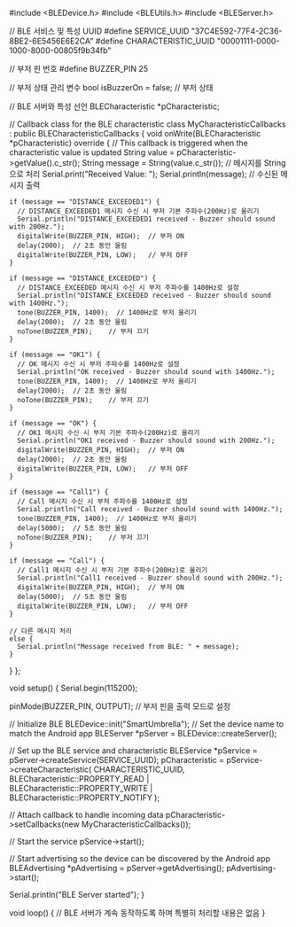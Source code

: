 #include <BLEDevice.h>
#include <BLEUtils.h>
#include <BLEServer.h>

// BLE 서비스 및 특성 UUID
#define SERVICE_UUID        "37C4E592-77F4-2C36-8BE2-6E5456E6E2CA"
#define CHARACTERISTIC_UUID "00001111-0000-1000-8000-00805f9b34fb"

// 부저 핀 번호
#define BUZZER_PIN 25

// 부저 상태 관리 변수
bool isBuzzerOn = false;  // 부저 상태

// BLE 서버와 특성 선언
BLECharacteristic *pCharacteristic;

// Callback class for the BLE characteristic
class MyCharacteristicCallbacks : public BLECharacteristicCallbacks {
  void onWrite(BLECharacteristic *pCharacteristic) override {
    // This callback is triggered when the characteristic value is updated
    String value = pCharacteristic->getValue().c_str();
    String message = String(value.c_str()); // 메시지를 String으로 처리
    Serial.print("Received Value: ");
    Serial.println(message);  // 수신된 메시지 출력

    if (message == "DISTANCE_EXCEEDED1") {
      // DISTANCE_EXCEEDED1 메시지 수신 시 부저 기본 주파수(200Hz)로 울리기
      Serial.println("DISTANCE_EXCEEDED1 received - Buzzer should sound with 200Hz.");
      digitalWrite(BUZZER_PIN, HIGH);  // 부저 ON
      delay(2000);  // 2초 동안 울림
      digitalWrite(BUZZER_PIN, LOW);   // 부저 OFF
    }

    if (message == "DISTANCE_EXCEEDED") {
      // DISTANCE_EXCEEDED 메시지 수신 시 부저 주파수를 1400Hz로 설정
      Serial.println("DISTANCE_EXCEEDED received - Buzzer should sound with 1400Hz.");
      tone(BUZZER_PIN, 1400);  // 1400Hz로 부저 울리기
      delay(2000);  // 2초 동안 울림
      noTone(BUZZER_PIN);    // 부저 끄기
    }

    if (message == "OK1") {
      // OK 메시지 수신 시 부저 주파수를 1400Hz로 설정
      Serial.println("OK received - Buzzer should sound with 1400Hz.");
      tone(BUZZER_PIN, 1400);  // 1400Hz로 부저 울리기
      delay(2000);  // 2초 동안 울림
      noTone(BUZZER_PIN);    // 부저 끄기
    }

    if (message == "OK") {
      // OK1 메시지 수신 시 부저 기본 주파수(200Hz)로 울리기
      Serial.println("OK1 received - Buzzer should sound with 200Hz.");
      digitalWrite(BUZZER_PIN, HIGH);  // 부저 ON
      delay(2000);  // 2초 동안 울림
      digitalWrite(BUZZER_PIN, LOW);   // 부저 OFF
    }

    if (message == "Call1") {
      // Call 메시지 수신 시 부저 주파수를 1400Hz로 설정
      Serial.println("Call received - Buzzer should sound with 1400Hz.");
      tone(BUZZER_PIN, 1400);  // 1400Hz로 부저 울리기
      delay(5000);  // 5초 동안 울림
      noTone(BUZZER_PIN);    // 부저 끄기
    }

    if (message == "Call") {
      // Call1 메시지 수신 시 부저 기본 주파수(200Hz)로 울리기
      Serial.println("Call1 received - Buzzer should sound with 200Hz.");
      digitalWrite(BUZZER_PIN, HIGH);  // 부저 ON
      delay(5000);  // 5초 동안 울림
      digitalWrite(BUZZER_PIN, LOW);   // 부저 OFF
    }

    // 다른 메시지 처리
    else {
      Serial.println("Message received from BLE: " + message);
    }
  }
};

void setup() {
  Serial.begin(115200);

  pinMode(BUZZER_PIN, OUTPUT); // 부저 핀을 출력 모드로 설정

  // Initialize BLE
  BLEDevice::init("SmartUmbrella"); // Set the device name to match the Android app
  BLEServer *pServer = BLEDevice::createServer();

  // Set up the BLE service and characteristic
  BLEService *pService = pServer->createService(SERVICE_UUID);
  pCharacteristic = pService->createCharacteristic(
                          CHARACTERISTIC_UUID,
                          BLECharacteristic::PROPERTY_READ |
                          BLECharacteristic::PROPERTY_WRITE |
                          BLECharacteristic::PROPERTY_NOTIFY
                        );

  // Attach callback to handle incoming data
  pCharacteristic->setCallbacks(new MyCharacteristicCallbacks());

  // Start the service
  pService->start();

  // Start advertising so the device can be discovered by the Android app
  BLEAdvertising *pAdvertising = pServer->getAdvertising();
  pAdvertising->start();

  Serial.println("BLE Server started");
}

void loop() {
  // BLE 서버가 계속 동작하도록 하며 특별히 처리할 내용은 없음
}
